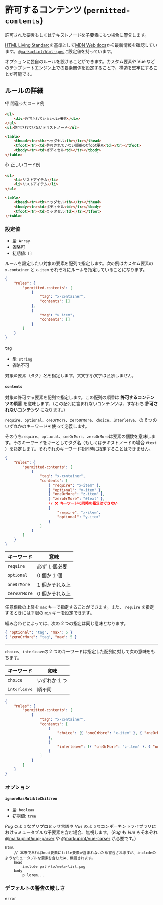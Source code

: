 # 許可するコンテンツ (`permitted-contents`)

許可された要素もしくはテキストノードを子要素にもつ場合に警告します。

[HTML Living Standard](https://momdo.github.io/html/)を基準として[MDN Web docs](https://developer.mozilla.org/ja/docs/Web/HTML)から最新情報を確認しています。 [`@markuplint/html-spec`](https://github.com/markuplint/markuplint/blob/master/packages/%40markuplint/html-spec/index.json)に設定値を持っています。

オプションに独自のルールを設けることができます。カスタム要素や Vue などのテンプレートエンジン上での要素関係を設定することで、構造を堅牢にすることが可能です。

## ルールの詳細

👎 間違ったコード例

<!-- prettier-ignore-start -->
```html
<ul>
	<div>許可されていないdiv要素</div>
</ul>
<ul>許可されていないテキストノード</ul>

<table>
	<thead><tr><th>ヘッダセル<th></tr></thead>
	<tfoot><tr><td>許可されていない順番のtfoot要素<td></tr></tfoot>
	<tbody><tr><td>ボディセル<td></tr></tbody>
</table>
```
<!-- prettier-ignore-end -->

👍 正しいコード例

<!-- prettier-ignore-start -->
```html
<ul>
	<li>リストアイテム</li>
	<li>リストアイテム</li>
</ul>

<table>
	<thead><tr><th>ヘッダセル<th></tr></thead>
	<tbody><tr><td>ボディセル<td></tr></tbody>
	<tfoot><tr><td>フッタセル<td></tr></tfoot>
</table>
```
<!-- prettier-ignore-end -->

### 設定値

-   型: `Array`
-   省略可
-   初期値: `[]`

ルールを設定したい対象の要素を配列で指定します。次の例はカスタム要素の `x-container` と `x-item` それぞれにルールを指定していることになります。

```json
{
	"rules": {
		"permitted-contents": [
			{
				"tag": "x-container",
				"contents": []
			},
			{
				"tag": "x-item",
				"contents": []
			}
		]
	}
}
```

#### `tag`

-   型: `string`
-   省略不可

対象の要素（タグ）名を指定します。大文字小文字は区別しません。

#### `contents`

対象の許可する要素を配列で指定します。この配列の順番は **許可するコンテンツの順番** を意味します。（この配列に含まれないコンテンツは、すなわち **許可されないコンテンツ** になります。）

`require`、`optional`、`oneOrMore`、`zeroOrMore`、`choice`、`interleave`、の 6 つのいずれかのキーワードを使って定義します。

そのうち`require`、`optional`、`oneOrMore`、`zeroOrMore`は要素の個数を意味します。そのキーワードをキーとしてタグ名（もしくはテキストノードの場合 `#text` ）を指定します。それぞれのキーワードを同時に指定することはできません。

```json
{
	"rules": {
		"permitted-contents": [
			{
				"tag": "x-container",
				"contents": [
					{ "require": "x-item" },
					{ "optional": "y-item" },
					{ "oneOrMore": "z-item" },
					{ "zeroOrMore": "#text" },
					// ❌ キーワードの同時の指定はできない
					{
						"require": "x-item",
						"optional": "y-item"
					}
				]
			}
		]
	}
}
```

| キーワード   | 意味           |
| ------------ | -------------- |
| `require`    | 必ず 1 個必要  |
| `optional`   | 0 個か 1 個    |
| `oneOrMore`  | 1 個かそれ以上 |
| `zeroOrMore` | 0 個かそれ以上 |

任意個数の上限を `max` キーで指定することができます。また、 `require` を指定するときには下限の `min` キーを設定できます。

組み合わせによっては、次の 2 つの指定は同じ意味となります。

```json
{ "optional": "tag", "max": 5 }
{ "zeroOrMore": "tag", "max": 5 }
```

---

`choice`、`interleave`の 2 つのキーワードは指定した配列に対して次の意味をもちます。

| キーワード   | 意味          |
| ------------ | ------------- |
| `choice`     | いずれか 1 つ |
| `interleave` | 順不同        |

```json
{
	"rules": {
		"permitted-contents": [
			{
				"tag": "x-container",
				"contents": [
					{
						"choice": [{ "oneOrMore": "x-item" }, { "oneOrMore": "y-item" }]
					},
					{
						"interleave": [{ "oneOrMore": "z-item" }, { "oneOrMore": "#text" }]
					}
				]
			}
		]
	}
}
```

### オプション

#### `ignoreHasMutableChildren`

-   型: `boolean`
-   初期値: `true`

_Pug_ のようなプリプロセッサ言語や _Vue_ のようなコンポーネントライブラリにおけるミュータブルな子要素を含む場合、無視します。（_Pug_ も _Vue_ もそれぞれ [@markuplint/pug-parser](https://github.com/markuplint/markuplint/tree/master/packages/%40markuplint/pug-parser) や [@markuplint/vue-parser](https://github.com/markuplint/markuplint/tree/master/packages/%40markuplint/vue-parser) が必要です。）

```pug
html
	// 本来であればhead要素にtitle要素が含まれないため警告されますが、includeのようなミュータブルな要素を含むため、無視されます。
	head
		include path/to/meta-list.pug
	body
		p lorem...
```

### デフォルトの警告の厳しさ

`error`
